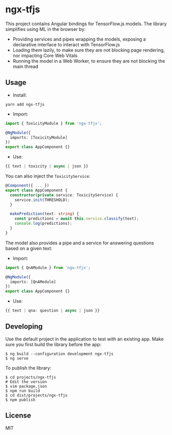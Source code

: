 # ngx-tfjs

This project contains Angular bindings for TensorFlow.js models. The library simplifies using ML in the browser by:

- Providing services and pipes wrapping the models, exposing a declarative interface to interact with TensorFlow.js
- Loading them lazily, to make sure they are not blocking page rendering, nor impacting Core Web Vitals
- Running the model in a Web Worker, to ensure they are not blocking the main thread

## Usage

* Install:

```
yarn add ngx-tfjs
```

* Import:

```ts
import { ToxicityModule } from 'ngx-tfjx';

@NgModule({
  imports: [ToxicityModule]
})
export class AppComponent {}
```

* Use:

```ts
{{ text | toxicity | async | json }}
```

You can also inject the `ToxicityService`:

```ts
@Component({ ... })
export class AppComponent {
  constructor(private service: ToxicityService) {
    service.init(THRESHOLD);
  }

  makePrediction(text: string) {
    const predictions = await this.service.classify(text);
    console.log(predictions);
  }
}
```

The model also provides a pipe and a service for answering questions based on a given text:

* Import:

```ts
import { QnAModule } from 'ngx-tfjx';

@NgModule({
  imports: [QnAModule]
})
export class AppComponent {}
```

* Use:

```ts
{{ text | qna: question | async | json }}
```

## Developing

Use the default project in the application to test with an existing app. Make sure you first build the library before the app:

```shell
$ ng build --configuration development ngx-tfjs
$ ng serve
```

To publish the library:

```shell
$ cd projects/ngx-tfjs
# Edit the version
$ vim package.json
$ npm run build
$ cd dist/projects/ngx-tfjs
$ npm publish
```

## License

MIT
